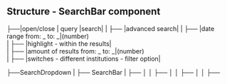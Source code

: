 ## Structure - SearchBar component

├──|open/close |    query    |search|
|   ├── |advanced search|
|   ├── |date range from: _ to: _|(number)  
|   ├── |highlight - within the results|  
|   ├── |amount of results from: _ to: _|(number)  
|   ├── |switches - different institutions - filter option|  

├──SearchDropdown
|   ├── SearchBar
|   ├── 
│   │   ├── 
│   │   ├── 
│   │   ├── 